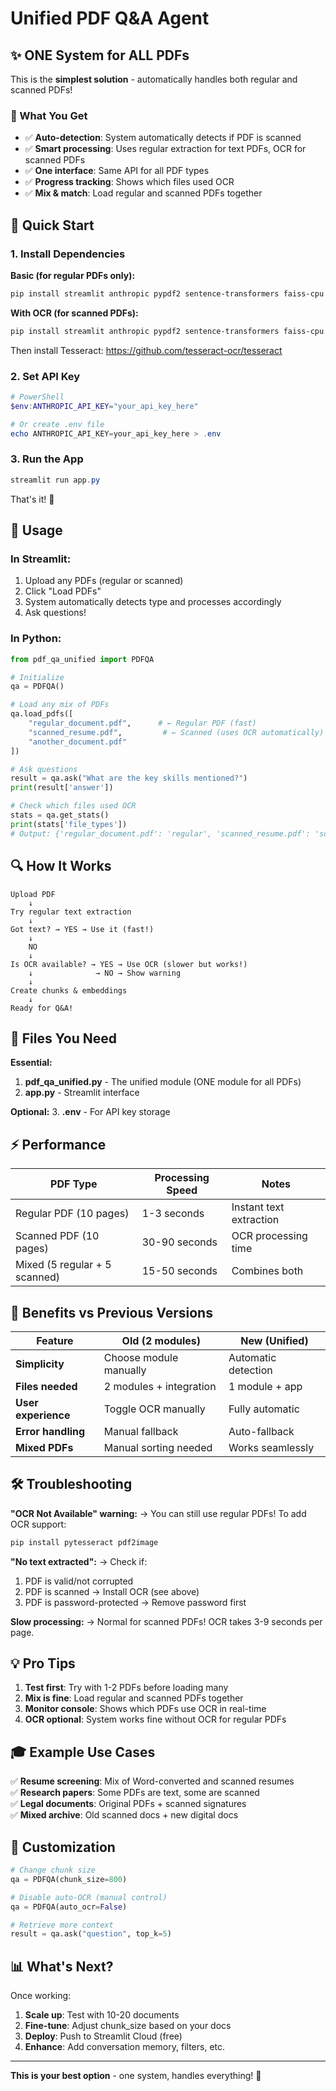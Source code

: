 # Unified PDF Q&A Agent

## ✨ ONE System for ALL PDFs

This is the **simplest solution** - automatically handles both regular and scanned PDFs!

### 🎯 What You Get

- ✅ **Auto-detection**: System automatically detects if PDF is scanned
- ✅ **Smart processing**: Uses regular extraction for text PDFs, OCR for scanned PDFs
- ✅ **One interface**: Same API for all PDF types
- ✅ **Progress tracking**: Shows which files used OCR
- ✅ **Mix & match**: Load regular and scanned PDFs together

## 🚀 Quick Start

### 1. Install Dependencies

**Basic (for regular PDFs only):**
```powershell
pip install streamlit anthropic pypdf2 sentence-transformers faiss-cpu python-dotenv
```

**With OCR (for scanned PDFs):**
```powershell
pip install streamlit anthropic pypdf2 sentence-transformers faiss-cpu python-dotenv pytesseract pdf2image
```

Then install Tesseract: https://github.com/tesseract-ocr/tesseract

### 2. Set API Key

```powershell
# PowerShell
$env:ANTHROPIC_API_KEY="your_api_key_here"

# Or create .env file
echo ANTHROPIC_API_KEY=your_api_key_here > .env
```

### 3. Run the App

```powershell
streamlit run app.py
```

That's it! 🎉

## 📖 Usage

### In Streamlit:
1. Upload any PDFs (regular or scanned)
2. Click "Load PDFs"
3. System automatically detects type and processes accordingly
4. Ask questions!

### In Python:
```python
from pdf_qa_unified import PDFQA

# Initialize
qa = PDFQA()

# Load any mix of PDFs
qa.load_pdfs([
    "regular_document.pdf",      # ← Regular PDF (fast)
    "scanned_resume.pdf",         # ← Scanned (uses OCR automatically)
    "another_document.pdf"
])

# Ask questions
result = qa.ask("What are the key skills mentioned?")
print(result['answer'])

# Check which files used OCR
stats = qa.get_stats()
print(stats['file_types'])
# Output: {'regular_document.pdf': 'regular', 'scanned_resume.pdf': 'scanned (OCR)'}
```

## 🔍 How It Works

```
Upload PDF
    ↓
Try regular text extraction
    ↓
Got text? → YES → Use it (fast!)
    ↓
    NO
    ↓
Is OCR available? → YES → Use OCR (slower but works!)
    ↓              → NO → Show warning
    ↓
Create chunks & embeddings
    ↓
Ready for Q&A!
```

## 📁 Files You Need

**Essential:**
1. **pdf_qa_unified.py** - The unified module (ONE module for all PDFs)
2. **app.py** - Streamlit interface

**Optional:**
3. **.env** - For API key storage

## ⚡ Performance

| PDF Type | Processing Speed | Notes |
|----------|------------------|-------|
| Regular PDF (10 pages) | 1-3 seconds | Instant text extraction |
| Scanned PDF (10 pages) | 30-90 seconds | OCR processing time |
| Mixed (5 regular + 5 scanned) | 15-50 seconds | Combines both |

## 🎯 Benefits vs Previous Versions

| Feature | Old (2 modules) | New (Unified) |
|---------|----------------|---------------|
| **Simplicity** | Choose module manually | Automatic detection |
| **Files needed** | 2 modules + integration | 1 module + app |
| **User experience** | Toggle OCR manually | Fully automatic |
| **Error handling** | Manual fallback | Auto-fallback |
| **Mixed PDFs** | Manual sorting needed | Works seamlessly |

## 🛠️ Troubleshooting

**"OCR Not Available" warning:**
→ You can still use regular PDFs! To add OCR support:
```powershell
pip install pytesseract pdf2image
```

**"No text extracted":**
→ Check if:
1. PDF is valid/not corrupted
2. PDF is scanned → Install OCR (see above)
3. PDF is password-protected → Remove password first

**Slow processing:**
→ Normal for scanned PDFs! OCR takes 3-9 seconds per page.

## 💡 Pro Tips

1. **Test first**: Try with 1-2 PDFs before loading many
2. **Mix is fine**: Load regular and scanned PDFs together
3. **Monitor console**: Shows which PDFs use OCR in real-time
4. **OCR optional**: System works fine without OCR for regular PDFs

## 🎓 Example Use Cases

✅ **Resume screening**: Mix of Word-converted and scanned resumes  
✅ **Research papers**: Some PDFs are text, some are scanned  
✅ **Legal documents**: Original PDFs + scanned signatures  
✅ **Mixed archive**: Old scanned docs + new digital docs  

## 🔧 Customization

```python
# Change chunk size
qa = PDFQA(chunk_size=800)

# Disable auto-OCR (manual control)
qa = PDFQA(auto_ocr=False)

# Retrieve more context
result = qa.ask("question", top_k=5)
```

## 📊 What's Next?

Once working:
1. **Scale up**: Test with 10-20 documents
2. **Fine-tune**: Adjust chunk_size based on your docs
3. **Deploy**: Push to Streamlit Cloud (free)
4. **Enhance**: Add conversation memory, filters, etc.

---

**This is your best option** - one system, handles everything! 🚀
